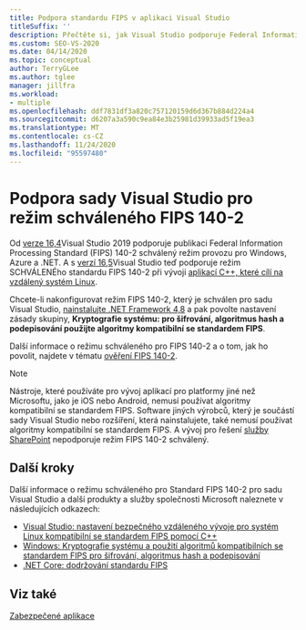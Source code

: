 ```yaml
---
title: Podpora standardu FIPS v aplikaci Visual Studio
titleSuffix: ''
description: Přečtěte si, jak Visual Studio podporuje Federal Information Processing Standard publikace 140-2 schválen režim provozu pro Windows, Azure a .NET.
ms.custom: SEO-VS-2020
ms.date: 04/14/2020
ms.topic: conceptual
author: TerryGLee
ms.author: tglee
manager: jillfra
ms.workload:
- multiple
ms.openlocfilehash: ddf7831df3a820c757120159d6d367b884d224a4
ms.sourcegitcommit: d6207a3a590c9ea84e3b25981d39933ad5f19ea3
ms.translationtype: MT
ms.contentlocale: cs-CZ
ms.lasthandoff: 11/24/2020
ms.locfileid: "95597480"
---
```

# <a name="visual-studio-support-for-the-fips-140-2-approved-mode-of-operation"></a>Podpora sady Visual Studio pro režim schváleného FIPS 140-2

Od [verze 16,4](/visualstudio/releases/2019/release-notes-v16.4/)Visual Studio 2019 podporuje publikaci Federal Information Processing Standard (FIPS) 140-2 schválený režim provozu pro Windows, Azure a .NET. A s [verzí 16,5](/visualstudio/releases/2019/release-notes-archive-v16.5)Visual Studio teď podporuje režim SCHVÁLENÉho standardu FIPS 140-2 při vývoji [aplikací C++, které cílí na vzdálený systém Linux](/cpp/linux/set-up-fips-compliant-secure-remote-linux-development/).

Chcete-li nakonfigurovat režim FIPS 140-2, který je schválen pro sadu Visual Studio, [nainstalujte .NET Framework 4,8](https://dotnet.microsoft.com/download/dotnet-framework/net48) a pak povolte nastavení zásady skupiny, **Kryptografie systému: pro šifrování, algoritmus hash a podepisování použijte algoritmy kompatibilní se standardem FIPS**.

Další informace o režimu schváleného pro FIPS 140-2 a o tom, jak ho povolit, najdete v tématu [ověření FIPS 140-2](/windows/security/threat-protection/fips-140-validation/).

> [!NOTE]
> Nástroje, které používáte pro vývoj aplikací pro platformy jiné než Microsoftu, jako je iOS nebo Android, nemusí používat algoritmy kompatibilní se standardem FIPS. Software jiných výrobců, který je součástí sady Visual Studio nebo rozšíření, která nainstalujete, také nemusí používat algoritmy kompatibilní se standardem FIPS. A vývoj pro řešení [služby SharePoint](/sharepoint/security-for-sharepoint-server/federal-information-processing-standard-security-standards/) nepodporuje režim FIPS 140-2 schválený.

## <a name="next-steps"></a>Další kroky

Další informace o režimu schváleného pro Standard FIPS 140-2 pro sadu Visual Studio a další produkty a služby společnosti Microsoft naleznete v následujících odkazech:

- [Visual Studio: nastavení bezpečného vzdáleného vývoje pro systém Linux kompatibilní se standardem FIPS pomocí C++](/cpp/linux/set-up-fips-compliant-secure-remote-linux-development/)
- [Windows: Kryptografie systému a použití algoritmů kompatibilních se standardem FIPS pro šifrování, algoritmus hash a podepisování](/windows/security/threat-protection/security-policy-settings/system-cryptography-use-fips-compliant-algorithms-for-encryption-hashing-and-signing)
- [.NET Core: dodržování standardu FIPS](/dotnet/standard/security/fips-compliance/)

## <a name="see-also"></a>Viz také

[Zabezpečené aplikace](securing-applications.md)